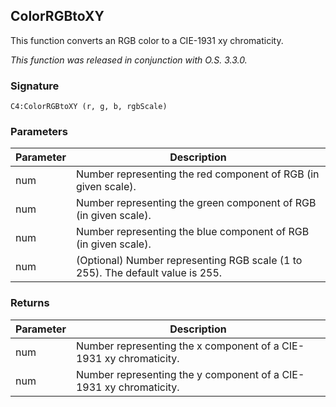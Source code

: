
## ColorRGBtoXY
This function converts an RGB color to a CIE-1931 xy chromaticity.


_This function was released in conjunction with O.S. 3.3.0._


### Signature

`C4:ColorRGBtoXY (r, g, b, rgbScale)`


### Parameters

| Parameter | Description |
| --- | --- |
| num | Number representing the red component of RGB (in given scale). |
| num | Number representing the green component of RGB (in given scale). |
| num | Number representing the blue component of RGB (in given scale). |
| num | (Optional) Number representing RGB scale (1 to 255). The default value is 255. |


### Returns

| Parameter | Description |
| --- | --- |
| num | Number representing the x component of a CIE-1931 xy chromaticity. |
| num | Number representing the y component of a CIE-1931 xy chromaticity. |

